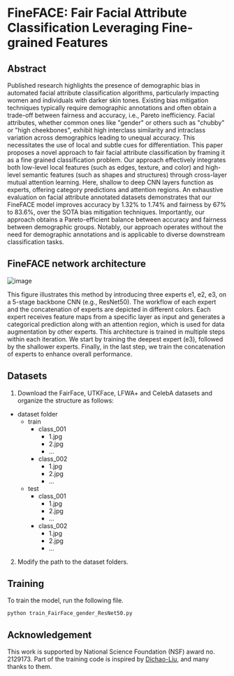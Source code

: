 # FineFACE: Fair Facial Attribute Classification Leveraging Fine-grained Features

## Abstract

Published research highlights the presence of demographic bias in automated facial attribute classification algorithms, particularly impacting women and individuals with darker skin tones. Existing bias mitigation techniques typically require demographic annotations and often obtain a trade-off between fairness and accuracy, i.e., Pareto inefficiency. Facial attributes, whether common ones like "gender" or others such as "chubby" or "high cheekbones", exhibit high interclass similarity and intraclass variation across demographics leading to unequal accuracy. This necessitates the use of local and subtle cues for differentiation. This paper proposes a novel approach to fair facial attribute classification by framing it as a fine grained classification problem. Our approach effectively integrates both low-level local features (such as edges, texture, and color) and high-level semantic features (such as shapes and structures) through cross-layer mutual attention learning. Here, shallow to deep CNN layers function as experts, offering category predictions and attention regions. An exhaustive evaluation on facial attribute annotated datasets demonstrates that our FineFACE model improves accuracy by 1.32% to 1.74% and fairness by 67% to 83.6%, over the SOTA bias mitigation techniques. Importantly, our approach obtains a Pareto-efficient balance between accuracy and fairness between demographic groups. Notably, our approach operates without the need for demographic annotations and is applicable to diverse downstream classification tasks.

## FineFACE network architecture
![image](https://github.com/user-attachments/assets/6b11d3d4-c876-411e-b89d-33bffe5a7545)

This figure illustrates this method by introducing three experts e1, e2, e3, on a 5-stage backbone CNN (e.g., ResNet50). The workflow of each expert and the concatenation of experts are depicted in different colors. Each expert receives feature maps from a specific layer as input and generates a categorical prediction along with an attention region, which is used for data augmentation by other experts. This architecture is trained in multiple steps within each iteration. We start by training the deepest expert (e3), followed by the shallower experts. Finally, in the last step, we train the concatenation of experts to enhance overall performance.

## Datasets

1. Download the FairFace, UTKFace, LFWA+ and CelebA datasets and organize the structure as follows:

- dataset folder
  - train
    - class_001
      - 1.jpg
      - 2.jpg
      - ...
    - class_002
      - 1.jpg
      - 2.jpg
      - ...
  - test
    - class_001
      - 1.jpg
      - 2.jpg
      - ...
    - class_002
      - 1.jpg
      - 2.jpg
      - ...
2. Modify the path to the dataset folders.

## Training

To train the model, run the following file.

```
python train_FairFace_gender_ResNet50.py

```

## Acknowledgement

This work is supported by National Science Foundation (NSF) award no. 2129173. Part of the training code is inspired by [Dichao-Liu](https://github.com/Dichao-Liu/CMAL), and many thanks to them.

   
   
